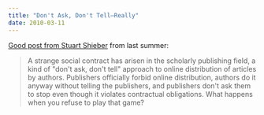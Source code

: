 ```yaml
---
title: "Don't Ask, Don't Tell—Really"
date: 2010-03-11
---
```

<a href="http://blogs.law.harvard.edu/pamphlet/2009/06/18/dont-ask-dont-tell-rights-retention-for-scholarly-articles/">Good post from Stuart Shieber</a> from last summer:
<blockquote>A strange social contract has arisen in the scholarly publishing field, a kind of "don't ask, don't tell" approach to online distribution of articles by authors.  Publishers officially forbid online distribution, authors do it anyway without telling the publishers, and publishers don't ask them to stop even though it violates contractual obligations. What happens when you refuse to play that game?</blockquote>
